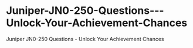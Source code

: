 # Juniper-JN0-250-Questions---Unlock-Your-Achievement-Chances
Juniper JN0-250 Questions - Unlock Your Achievement Chances
